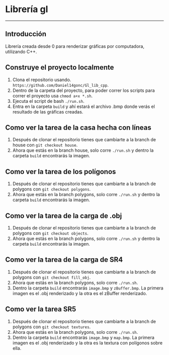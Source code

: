 # Librería gl
***
## Introducción
Librería creada desde 0 para renderizar gráficas por computadora,
utilizando C++.

## Construye el proyecto localmente
1. Clona el repositorio usando. `https://github.com/Daniel14gonc/Gl_lib_cpp`.
2. Dentro de la carpeta del proyecto, para poder correr los scripts para correr el proyecto usa `chmod a+x *.sh`.
3. Ejecuta el script de bash `./run.sh`.
3. Entra en la carpeta `build` y ahí estará el archivo .bmp donde verás el resultado de
las gráficas creadas.

## Como ver la tarea de la casa hecha con líneas
1. Después de clonar el repositorio tienes que cambiarte a la branch de house con `git checkout house`.
2. Ahora que estás en la branch house, solo corre `./run.sh` y dentro la carpeta `build` encontrarás la imagen.

## Como ver la tarea de los polígonos
1. Después de clonar el repositorio tienes que cambiarte a la branch de polygons con `git checkout polygons`.
2. Ahora que estás en la branch polygons, solo corre `./run.sh` y dentro la carpeta `build` encontrarás la imagen.

## Como ver la tarea de la carga de .obj
1. Después de clonar el repositorio tienes que cambiarte a la branch de polygons con `git checkout objects`.
2. Ahora que estás en la branch polygons, solo corre `./run.sh` y dentro la carpeta `build` encontrarás la imagen.

## Como ver la tarea de la carga de SR4
1. Después de clonar el repositorio tienes que cambiarte a la branch de polygons con `git checkout fill_obj`.
2. Ahora que estás en la branch polygons, solo corre `./run.sh`.
2. Dentro la carpeta `build` encontrarás `image.bmp` y `zBuffer.bmp`. La primera imagen es el .obj renderizado y la otra es el zBuffer renderizado.

## Como ver la tarea SR5
1. Después de clonar el repositorio tienes que cambiarte a la branch de polygons con `git checkout textures`.
2. Ahora que estás en la branch polygons, solo corre `./run.sh`.
2. Dentro la carpeta `build` encontrarás `image.bmp` y `map.bmp`. La primera imagen es el .obj renderizado y la otra es la textura con polígonos sobre ella.